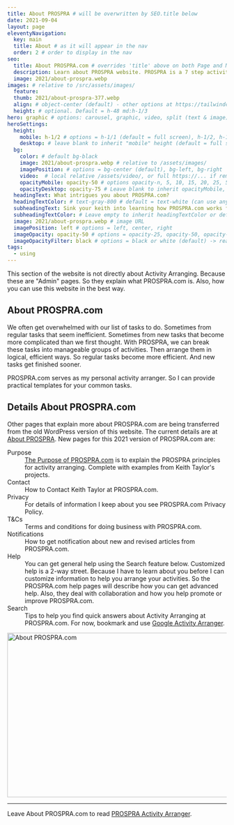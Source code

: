 ```yaml
---
title: About PROSPRA # will be overwritten by SEO.title below
date: 2021-09-04
layout: page
eleventyNavigation:
  key: main
  title: About # as it will appear in the nav
  order: 2 # order to display in the nav
seo:
  title: About PROSPRA.com # overrides 'title' above on both Page and META
  description: Learn about PROSPRA website. PROSPRA is a 7 step activity arranging tool for simple projects. See how the website helps you learn. Manage your tasks better now.
  image: 2021/about-prospra.webp
images: # relative to /src/assets/images/
  feature:
  thumb: 2021/about-prospra-377.webp
  align: # object-center (default) - other options at https://tailwindcss.com/docs/object-position
  height: # optional. Default = h-48 md:h-1/3
hero: graphic # options: carousel, graphic, video, split (text & image)
heroSettings:
  height:
    mobile: h-1/2 # options = h-1/1 (default = full screen), h-1/2, h-1/3, h-3/4, h-9/10, h-48 (12rem, 192px), h-56 (14rem, 224px), h-64 (16rem, 256px)
    desktop: # leave blank to inherit "mobile" height (default = full screen)
  bg:
    color: # default bg-black
    image: 2021/about-prospra.webp # relative to /assets/images/
    imagePosition: # options = bg-center (default), bg-left, bg-right
    video:  # local relative /assets/video/, or full https://... if remote?
    opacityMobile: opacity-50 # options opacity-n, 5, 10, 15, 20, 25, 50, 75, 100 (default)
    opacityDesktop: opacity-75 # Leave blank to inherit opacityMobile, use same options as opacityMobile
  headingText: What intrigues you about PROSPRA.com?
  headingTextColor: # text-gray-800 # default = text-white (can use any TailwindCSS text-[color]-[xxx])
  subheadingText: Sink your keith into learning how PROSPRA.com works for you.
  subheadingTextColor: # Leave empty to inherit headingTextColor or default (text-white) or use any text-[color]-[xxx]
  image: 2021/about-prospra.webp # image URL
  imagePosition: left # options = left, center, right
  imageOpacity: opacity-50 # options = opacity-25, opacity-50, opacity-75, opacity-100 (default)
  imageOpacityFilter: black # options = black or white (default) -> really depends on your background image
tags:
  - using
---
```


This section of the website is not directly about Activity Arranging. Because these are "Admin" pages. So they explain what PROSPRA.com is. Also, how you can use this website in the best way.

<h2 id="overview">About PROSPRA.com</h2>

We often get overwhelmed with our list of tasks to do. Sometimes from regular tasks that seem inefficient. Sometimes from new tasks that become more complicated than we first thought. With PROSPRA, we can break these tasks into manageable groups of activities. Then arrange them in logical, efficient ways. So regular tasks become more efficient. And new tasks get finished sooner.

PROSPRA.com serves as my personal activity arranger. So I can provide practical templates for your common tasks.

<h2 id="details">Details About PROSPRA.com</h2>

Other pages that explain more about PROSPRA.com are being transferred from the old WordPress version of this website. The current details are at <a href="https://prospra.com/about-prospra/">About PROSPRA</a>. New pages for this 2021 version of PROSPRA.com are:
<dl>
<dt id="intent">Purpose </dt><dd><a href="../purpose-of-prospra-com">The Purpose of PROSPRA.com</a> is to explain the PROSPRA principles for activity arranging. Complete with examples from Keith Taylor's projects.</dd>
<dt id="contact">Contact </a></dt><dd>How to Contact Keith Taylor at PROSPRA.com.</dd>
<dt id="privacy">Privacy </dt><dd>For details of information I keep about you see PROSPRA.com Privacy Policy.</dd>
<dt id="terms">T&Cs </dt><dd>Terms and conditions for doing business with PROSPRA.com.</dd>
<dt id="updates">Notifications </dt><dd>How to get notification about new and revised articles from PROSPRA.com.</dd>
<dt id="help">Help </dt><dd>You can get general help using the Search feature below. Customized help is a 2-way street. Because I have to learn about you before I can customize information to help you arrange your activities. So the PROSPRA.com help pages will describe how you can get advanced help. Also, they deal with collaboration and how you help promote or improve PROSPRA.com.</dd>
<dt id="search">Search </dt><dd>Tips to help you find quick answers about Activity Arranging at PROSPRA.com. For now, bookmark and use <a href="https://cse.google.com/cse?cx=2bf1e05c3c5da97fa">Google Activity Arranger</a>.</dd>
</dl>
<img src="/assets/images/2021/about-prospra.webp" alt="About PROSPRA.com" width="610" height="377">


<hr />

Leave About PROSPRA.com to read <a href="/">PROSPRA Activity Arranger</a>.

